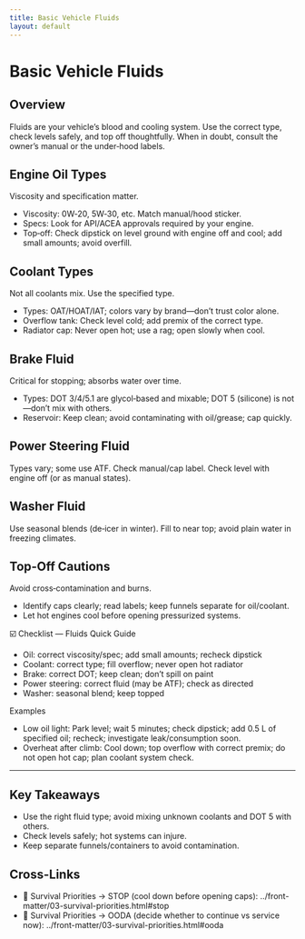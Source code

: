 ```yaml
---
title: Basic Vehicle Fluids
layout: default
---
```


# Basic Vehicle Fluids

## Overview
Fluids are your vehicle’s blood and cooling system. Use the correct type, check levels safely, and top off thoughtfully. When in doubt, consult the owner’s manual or the under‑hood labels.

## Engine Oil Types
Viscosity and specification matter.

- Viscosity: 0W‑20, 5W‑30, etc. Match manual/hood sticker.
- Specs: Look for API/ACEA approvals required by your engine.
- Top‑off: Check dipstick on level ground with engine off and cool; add small amounts; avoid overfill.

## Coolant Types
Not all coolants mix. Use the specified type.

- Types: OAT/HOAT/IAT; colors vary by brand—don’t trust color alone.
- Overflow tank: Check level cold; add premix of the correct type.
- Radiator cap: Never open hot; use a rag; open slowly when cool.

## Brake Fluid
Critical for stopping; absorbs water over time.

- Types: DOT 3/4/5.1 are glycol‑based and mixable; DOT 5 (silicone) is not—don’t mix with others.
- Reservoir: Keep clean; avoid contaminating with oil/grease; cap quickly.

## Power Steering Fluid
Types vary; some use ATF. Check manual/cap label. Check level with engine off (or as manual states).

## Washer Fluid
Use seasonal blends (de‑icer in winter). Fill to near top; avoid plain water in freezing climates.

## Top-Off Cautions
Avoid cross‑contamination and burns.

- Identify caps clearly; read labels; keep funnels separate for oil/coolant.
- Let hot engines cool before opening pressurized systems.

☑️ Checklist — Fluids Quick Guide
- Oil: correct viscosity/spec; add small amounts; recheck dipstick
- Coolant: correct type; fill overflow; never open hot radiator
- Brake: correct DOT; keep clean; don’t spill on paint
- Power steering: correct fluid (may be ATF); check as directed
- Washer: seasonal blend; keep topped

Examples
- Low oil light: Park level; wait 5 minutes; check dipstick; add 0.5 L of specified oil; recheck; investigate leak/consumption soon.
- Overheat after climb: Cool down; top overflow with correct premix; do not open hot cap; plan coolant system check.

---

## Key Takeaways
- Use the right fluid type; avoid mixing unknown coolants and DOT 5 with others.
- Check levels safely; hot systems can injure.
- Keep separate funnels/containers to avoid contamination.

## Cross-Links
- 📝 Survival Priorities → STOP (cool down before opening caps): ../front-matter/03-survival-priorities.html#stop
- 📝 Survival Priorities → OODA (decide whether to continue vs service now): ../front-matter/03-survival-priorities.html#ooda
